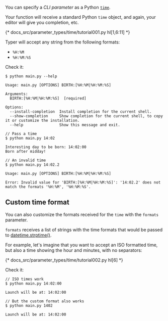 You can specify a *CLI parameter* as a Python <a href="https://docs.python.org/3/library/datetime.html" class="external-link" target="_blank">`time`</a>.

Your function will receive a standard Python `time` object, and again, your editor will give you completion, etc.

{* docs_src/parameter_types/time/tutorial001.py hl[1,6:11] *}

Typer will accept any string from the following formats:

* `%H:%M`
* `%H:%M:%S`

Check it:

<div class="termy">

```console
$ python main.py --help

Usage: main.py [OPTIONS] BIRTH:[%H:%M|%H:%M:%S]

Arguments:
  BIRTH:[%H:%M|%H:%M:%S]  [required]

Options:
  --install-completion  Install completion for the current shell.
  --show-completion     Show completion for the current shell, to copy it or customize the installation.
  --help                Show this message and exit.

// Pass a time
$ python main.py 14:02

Interesting day to be born: 14:02:00
Born after midday!

// An invalid time
$ python main.py 14:02.2

Usage: main.py [OPTIONS] BIRTH:[%H:%M|%H:%M:%S]

Error: Invalid value for 'BIRTH:[%H:%M|%H:%M:%S]': '14:02.2' does not match the formats '%H:%M', '%H:%M:%S'.           
```

</div>

## Custom time format

You can also customize the formats received for the `time` with the `formats` parameter.

`formats` receives a list of strings with the time formats that would be passed to <a href="https://docs.python.org/3/library/datetime.html#datetime.date.strftime" class="external-link" target="_blank">datetime.strptime()</a>.

For example, let's imagine that you want to accept an ISO formatted time, but also a time showing the hour and minutes, with no separators:

{* docs_src/parameter_types/time/tutorial002.py hl[6] *}

Check it:

<div class="termy">

```console
// ISO times work
$ python main.py 14:02:00

Launch will be at: 14:02:00

// But the custom format also works
$ python main.py 1402

Launch will be at: 14:02:00
```

</div>
